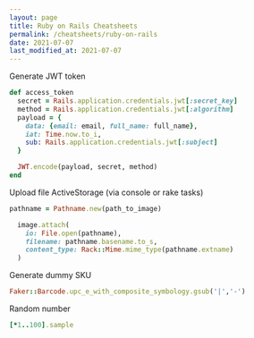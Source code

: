```yaml
---
layout: page
title: Ruby on Rails Cheatsheets
permalink: /cheatsheets/ruby-on-rails
date: 2021-07-07
last_modified_at: 2021-07-07
---
```


Generate JWT token

```rb
def access_token
  secret = Rails.application.credentials.jwt[:secret_key]
  method = Rails.application.credentials.jwt[:algorithm]
  payload = {
    data: {email: email, full_name: full_name},
    iat: Time.now.to_i,
    sub: Rails.application.credentials.jwt[:subject]
  }

  JWT.encode(payload, secret, method)
end
```

Upload file ActiveStorage (via console or rake tasks)

```rb
pathname = Pathname.new(path_to_image)

  image.attach(
    io: File.open(pathname),
    filename: pathname.basename.to_s,
    content_type: Rack::Mime.mime_type(pathname.extname)
  )
```

Generate dummy SKU
```rb
Faker::Barcode.upc_e_with_composite_symbology.gsub('|','-')
```

Random number
```rb
[*1..100].sample
```
